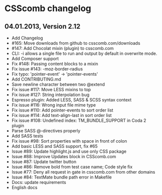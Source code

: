 CSScomb changelog
================

04.01.2013, Version 2.12
------------------------

- Add Changelog
- #165: Move downloads from github to csscomb.com/downloads
- #147: Add Chocolat mixin (plugin) to csscomb.com
- CLI: -i allows a single file to run and output by default in overwrite mode.
- Add Composer support
- Fix #148: Passing content blocks to a mixin
- Fix issue #143: -moz-border-radius
- Fix typo: 'pointer-event' -> 'pointer-events'
- Add CONTRIBUTING.md
- Save newline character between two @extend
- Fix issue #117: Move LESS mixins to top
- Fix issue #127: String interpolation bug
- Espresso plugin: Added LESS, SASS & SCSS syntax context
- Fix issue #116: Wrong input file mime type
- Fix issue #110: Add pointer-events to sort order list
- Fix issue #114: Add text-align-last in sort order list
- Fix issue #108: Undefined index: TM_BUNDLE_SUPPORT in Coda 2 plugin
- Parse SASS @-directives properly
- Add SASS tests
- Fix issue #98: Sort properties with space in front of colon
- Add basic LESS and SASS support, fix #65
- Issue #89: Update highlight.js and use only CSS package
- Issue #88: Improve Updates block in CSScomb.com
- Issue #87: Update twitter button
- Issue #86: Remove bold from test case name; Code style fix
- Issue #77: Deny all request in gate in csscomb.com from other domains
- Issue #84: TextMate bundle path error in Makefile
- Docs: update requirements
- English docs
